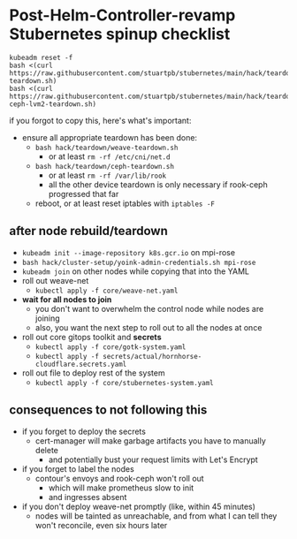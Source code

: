 # Post-Helm-Controller-revamp Stubernetes spinup checklist

```
kubeadm reset -f
bash <(curl https://raw.githubusercontent.com/stuartpb/stubernetes/main/hack/teardown/weave-teardown.sh)
bash <(curl https://raw.githubusercontent.com/stuartpb/stubernetes/main/hack/teardown/rook-ceph-lvm2-teardown.sh)
```

if you forgot to copy this, here's what's important:

- ensure all appropriate teardown has been done:
  - `bash hack/teardown/weave-teardown.sh`
    - or at least `rm -rf /etc/cni/net.d`
  - `bash hack/teardown/ceph-teardown.sh`
    - or at least `rm -rf /var/lib/rook`
    - all the other device teardown is only necessary if rook-ceph progressed that far
  - reboot, or at least reset iptables with `iptables -F`

## after node rebuild/teardown

- `kubeadm init --image-repository k8s.gcr.io` on mpi-rose
- `bash hack/cluster-setup/yoink-admin-credentials.sh mpi-rose`
- `kubeadm join` on other nodes while copying that into the YAML
- roll out weave-net
  - `kubectl apply -f core/weave-net.yaml`
- **wait for all nodes to join**
  - you don't want to overwhelm the control node while nodes are joining
  - also, you want the next step to roll out to all the nodes at once
- roll out core gitops toolkit and **secrets**
  - `kubectl apply -f core/gotk-system.yaml`
  - `kubectl apply -f secrets/actual/hornhorse-cloudflare.secrets.yaml`
- roll out file to deploy rest of the system
  - `kubectl apply -f core/stubernetes-system.yaml`

## consequences to not following this

- if you forget to deploy the secrets
  - cert-manager will make garbage artifacts you have to manually delete
    - and potentially bust your request limits with Let's Encrypt
- if you forget to label the nodes
  - contour's envoys and rook-ceph won't roll out
    - which will make prometheus slow to init
    - and ingresses absent
- if you don't deploy weave-net promptly (like, within 45 minutes)
  - nodes will be tainted as unreachable, and from what I can tell they won't reconcile, even six hours later

